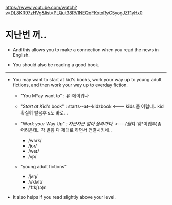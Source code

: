 <https://www.youtube.com/watch?v=DL8KR97zHVg&list=PLQut38RVINEQqFKxtxRyC5yogJZf1yHx0>

 
 # 지난번 꺼.. 
 
 * And this allows you to make a connection when you read the news in English. 
 
 * You should also be reading a good book.
   
    
 
 
  ------------------------------------------------------------------------------------------------------
 
 * You may want to start at kid's books, work your way up to young adult fictions, and then work your way up to everday fiction.
 
   - "You M*ay want to" : 유-메이워나
   - "S*tart at K*id's book" : starts--at--kidzbook    <--- kids  좀 어렵네.. kid확실히 발음후 s도 바로...
 
   - "W*ork your W*ay U*p" : 차근차근 밟아 올라가다.  <--- (월*켜-웨*이업투)좀 어려운데.. 각 발음 다 제대로 하면서 연결시키네..
     - /wɜrk/
     - /jʊr/
     - /weɪ/
     - /ʌp/
     
   - "young adult fictions"
     - /jʌŋ/
     - /əˈdʌlt/
     - /ˈfɪkʃ(ə)n
     
 
 * It also helps if you read slightly above your level.
 
 
 
 
 
